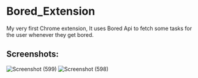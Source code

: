 # Bored_Extension
My very first Chrome extension, It uses Bored Api to fetch some tasks for the user whenever they get bored.
## Screenshots:
![Screenshot (599)](https://user-images.githubusercontent.com/70877885/142805844-df0be30c-9b81-4c84-a731-54dadbbca66e.png)
![Screenshot (598)](https://user-images.githubusercontent.com/70877885/142805853-297cb667-874d-4184-9252-da76203cbdcc.png)
